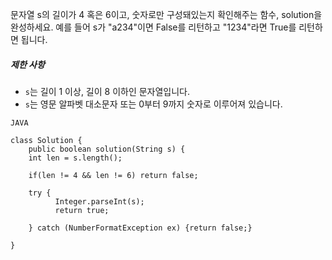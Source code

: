 

문자열 s의 길이가 4 혹은 6이고, 숫자로만 구성돼있는지 확인해주는 함수, solution을 완성하세요. 예를 들어 s가 "a234"이면 False를 리턴하고 "1234"라면 True를 리턴하면 됩니다.

##### 제한 사항

-   `s`는 길이 1 이상, 길이 8 이하인 문자열입니다.
-   `s`는 영문 알파벳 대소문자 또는 0부터 9까지 숫자로 이루어져 있습니다.


```
JAVA

class Solution {
    public boolean solution(String s) {
    int len = s.length();
        
    if(len != 4 && len != 6) return false;
        
    try {
	      Integer.parseInt(s);
	      return true;
        
    } catch (NumberFormatException ex) {return false;}
    
}

```
